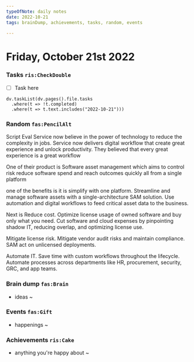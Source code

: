 ```yaml
---
typeOfNote: daily notes
date: 2022-10-21
tags: brainDump, achievements, tasks, random, events

---
```

# Friday, October 21st 2022

### Tasks `ris:CheckDouble`
 - [ ] Task here

```dataviewjs
dv.taskList(dv.pages().file.tasks 
  .where(t => !t.completed)
  .where(t => t.text.includes("2022-10-21")))
```



### Random `fas:PencilAlt`
Script Eval
Service now  believe in the power of technology to reduce the complexity in jobs. Service now delivers digital workflow that create great experience and unlock productivity. They believed that every great experience is a great workflow

One of their product is Software asset management which aims to control risk reduce software spend and reach outcomes quickly all from a single platform

one of the benefits is it is simplify with one platform. Streamline and manage software assets with a single-architecture SAM solution. Use automation and digital workflows to feed critical asset data to the business.

Next is Reduce cost. Optimize license usage of owned software and buy only what you need. Cut software and cloud expenses by pinpointing shadow IT, reducing overlap, and optimizing license use.

Mitigate license risk. Mitigate vendor audit risks and maintain compliance. SAM act on unlicensed deployments.

Automate IT. Save time with custom workflows throughout the lifecycle. Automate processes across departments like HR, procurement, security, GRC, and app teams.



### Brain dump `fas:Brain`
 - ideas ~ 




### Events `fas:Gift`
 - happenings ~






### Achievements `ris:Cake`
 - anything you're happy about ~ 


